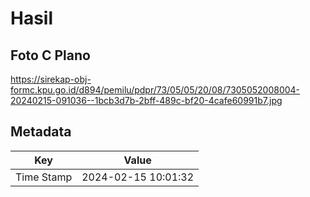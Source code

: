 # Hasil

## Foto C Plano

https://sirekap-obj-formc.kpu.go.id/d894/pemilu/pdpr/73/05/05/20/08/7305052008004-20240215-091036--1bcb3d7b-2bff-489c-bf20-4cafe60991b7.jpg


## Metadata

| Key        | Value               |
| ---------- | ------------------- |
| Time Stamp | 2024-02-15 10:01:32 |




